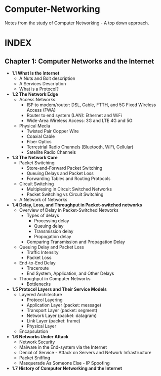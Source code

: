 # Computer-Networking

Notes from the study of Computer Networking - A top down approach.

# INDEX

## Chapter 1: Computer Networks and the Internet 
* <b>1.1 What Is the Internet</b>
	* A Nuts and Bolt description
 	* A Services Description
 	* What is a Protocol?
* <b>1.2 The Network Edge</b>
	* Access Networks
 		* ISP to modem/router: DSL, Cable, FTTH, and 5G Fixed Wireless Access (FWA)
   		* Router to end system (LAN): Ethernet and WiFi
     	* Wide-Area Wireless Access: 3G and LTE 4G and 5G
 	* Physical Media
    	* Twisted Pair Copper Wire
    	* Coaxial Cable
     	* Fiber Optics
      	* Terrestrial Radio Channels (Bluetooth, WiFi, Cellular)
      	* Satellite Radio Channels 
* <b>1.3 The Network Core</b>
	* Packet Switching
 		* Store-and-Forward Packet Switching
   		* Queuing Delays and Packet Loss
     	* Forwarding Tables and Routing Protocols 
 	* Circuit Switching
  		* Multiplexing in Circuit Switched Networks
    	* Packet Switching vs Circuit Switching
  	* A Network of Networks
* <b>1.4 Delay, Loss, and Throughput in Packet-switched networks</b>
	* Overview of Delay in Packet-Switched Networks
 		* Types of delays
	 		* Processing delay
	   		* Queuing delay
			* Transmission delay
			* Propogation delay
		* Comparing Transmission and Propagation Delay
  	* Queuing Delay and Packet Loss
  		* Traffic Intensity
  	 	* Packet Loss
  	* End-to-End Delay
  		* Traceroute
  	 	* End System, Application, and Other Delays	
  	* Throughput in Computer Networks
  		* Bottlenecks
* <b>1.5 Protocol Layers and Their Service Models</b>
	* Layered Architecture
 		* Protocol Layering
   		* Application Layer (packet: message)
     	* Transport Layer (packet: segment)
      	* Network Layer (packet: datagram)
      	* Link Layer (packet: frame)
      	* Physical Layer
	* Encapsulation
* <b>1.6 Networks Under Attack</b>
	* Network Security
 	* Malware in the End-system via the Internet
  	* Denial of Service - Attack on Servers and Network Infrastructure
  	* Packet Sniffing
  	* Masquerade As Someone Else - IP Spoofing
* <b>1.7 History of Computer Networking and the Internet</b>

